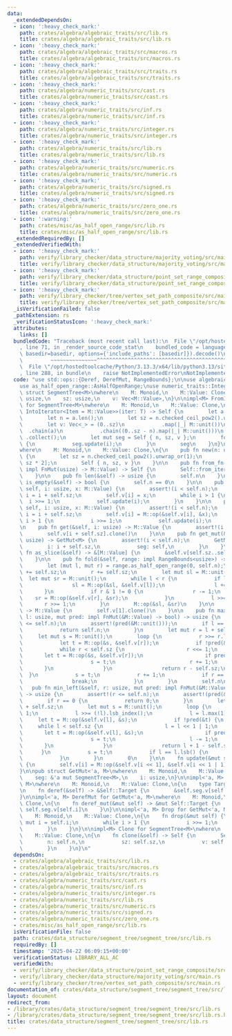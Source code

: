 ```yaml
---
data:
  _extendedDependsOn:
  - icon: ':heavy_check_mark:'
    path: crates/algebra/algebraic_traits/src/lib.rs
    title: crates/algebra/algebraic_traits/src/lib.rs
  - icon: ':heavy_check_mark:'
    path: crates/algebra/algebraic_traits/src/macros.rs
    title: crates/algebra/algebraic_traits/src/macros.rs
  - icon: ':heavy_check_mark:'
    path: crates/algebra/algebraic_traits/src/traits.rs
    title: crates/algebra/algebraic_traits/src/traits.rs
  - icon: ':heavy_check_mark:'
    path: crates/algebra/numeric_traits/src/cast.rs
    title: crates/algebra/numeric_traits/src/cast.rs
  - icon: ':heavy_check_mark:'
    path: crates/algebra/numeric_traits/src/inf.rs
    title: crates/algebra/numeric_traits/src/inf.rs
  - icon: ':heavy_check_mark:'
    path: crates/algebra/numeric_traits/src/integer.rs
    title: crates/algebra/numeric_traits/src/integer.rs
  - icon: ':heavy_check_mark:'
    path: crates/algebra/numeric_traits/src/lib.rs
    title: crates/algebra/numeric_traits/src/lib.rs
  - icon: ':heavy_check_mark:'
    path: crates/algebra/numeric_traits/src/numeric.rs
    title: crates/algebra/numeric_traits/src/numeric.rs
  - icon: ':heavy_check_mark:'
    path: crates/algebra/numeric_traits/src/signed.rs
    title: crates/algebra/numeric_traits/src/signed.rs
  - icon: ':heavy_check_mark:'
    path: crates/algebra/numeric_traits/src/zero_one.rs
    title: crates/algebra/numeric_traits/src/zero_one.rs
  - icon: ':warning:'
    path: crates/misc/as_half_open_range/src/lib.rs
    title: crates/misc/as_half_open_range/src/lib.rs
  _extendedRequiredBy: []
  _extendedVerifiedWith:
  - icon: ':heavy_check_mark:'
    path: verify/library_checker/data_structure/majority_voting/src/main.rs
    title: verify/library_checker/data_structure/majority_voting/src/main.rs
  - icon: ':heavy_check_mark:'
    path: verify/library_checker/data_structure/point_set_range_composite/src/main.rs
    title: verify/library_checker/data_structure/point_set_range_composite/src/main.rs
  - icon: ':heavy_check_mark:'
    path: verify/library_checker/tree/vertex_set_path_composite/src/main.rs
    title: verify/library_checker/tree/vertex_set_path_composite/src/main.rs
  _isVerificationFailed: false
  _pathExtension: rs
  _verificationStatusIcon: ':heavy_check_mark:'
  attributes:
    links: []
  bundledCode: "Traceback (most recent call last):\n  File \"/opt/hostedtoolcache/Python/3.13.3/x64/lib/python3.13/site-packages/onlinejudge_verify/documentation/build.py\"\
    , line 71, in _render_source_code_stat\n    bundled_code = language.bundle(stat.path,\
    \ basedir=basedir, options={'include_paths': [basedir]}).decode()\n          \
    \         ~~~~~~~~~~~~~~~^^^^^^^^^^^^^^^^^^^^^^^^^^^^^^^^^^^^^^^^^^^^^^^^^^^^^^^^^^^^^^^^^^\n\
    \  File \"/opt/hostedtoolcache/Python/3.13.3/x64/lib/python3.13/site-packages/onlinejudge_verify/languages/rust.py\"\
    , line 288, in bundle\n    raise NotImplementedError\nNotImplementedError\n"
  code: "use std::ops::{Deref, DerefMut, RangeBounds};\n\nuse algebraic_traits::Monoid;\n\
    use as_half_open_range::AsHalfOpenRange;\nuse numeric_traits::Integer;\n\npub\
    \ struct SegmentTree<M>\nwhere\n    M: Monoid,\n    M::Value: Clone,\n{\n    n:\
    \ usize,\n    sz: usize,\n    v: Vec<M::Value>,\n}\n\nimpl<M> FromIterator<M::Value>\
    \ for SegmentTree<M>\nwhere\n    M: Monoid,\n    M::Value: Clone,\n{\n    fn from_iter<T:\
    \ IntoIterator<Item = M::Value>>(iter: T) -> Self {\n        let a = iter.into_iter().collect::<Vec<_>>();\n\
    \        let n = a.len();\n        let sz = n.checked_ceil_pow2().unwrap_or(1);\n\
    \        let v: Vec<_> = (0..sz)\n            .map(|_| M::unit())\n          \
    \  .chain(a)\n            .chain((0..sz - n).map(|_| M::unit()))\n           \
    \ .collect();\n        let mut seg = Self { n, sz, v };\n        for i in (1..sz).rev()\
    \ {\n            seg.update(i);\n        }\n        seg\n    }\n}\n\nimpl<M> SegmentTree<M>\n\
    where\n    M: Monoid,\n    M::Value: Clone,\n{\n    pub fn new(n: usize) -> Self\
    \ {\n        let sz = n.checked_ceil_pow2().unwrap_or(1);\n        let v = vec![M::unit();\
    \ sz * 2];\n        Self { n, sz, v }\n    }\n\n    pub fn from_fn(n: usize, f:\
    \ impl FnMut(usize) -> M::Value) -> Self {\n        Self::from_iter((0..n).map(f))\n\
    \    }\n\n    pub fn len(&self) -> usize {\n        self.n\n    }\n\n    pub fn\
    \ is_empty(&self) -> bool {\n        self.n == 0\n    }\n\n    pub fn set(&mut\
    \ self, i: usize, x: M::Value) {\n        assert!(i < self.n);\n        let mut\
    \ i = i + self.sz;\n        self.v[i] = x;\n        while i > 1 {\n          \
    \  i >>= 1;\n            self.update(i);\n        }\n    }\n\n    pub fn add(&mut\
    \ self, i: usize, x: M::Value) {\n        assert!(i < self.n);\n        let mut\
    \ i = i + self.sz;\n        self.v[i] = M::op(&self.v[i], &x);\n        while\
    \ i > 1 {\n            i >>= 1;\n            self.update(i);\n        }\n    }\n\
    \n    pub fn get(&self, i: usize) -> M::Value {\n        assert!(i < self.n);\n\
    \        self.v[i + self.sz].clone()\n    }\n\n    pub fn get_mut(&mut self, i:\
    \ usize) -> GetMut<M> {\n        assert!(i < self.n);\n        GetMut {\n    \
    \        i: i + self.sz,\n            seg: self,\n        }\n    }\n\n    pub\
    \ fn as_slice(&self) -> &[M::Value] {\n        &self.v[self.sz..self.sz + self.n]\n\
    \    }\n\n    pub fn fold(&self, range: impl RangeBounds<usize>) -> M::Value {\n\
    \        let (mut l, mut r) = range.as_half_open_range(0, self.n);\n        l\
    \ += self.sz;\n        r += self.sz;\n        let mut sl = M::unit();\n      \
    \  let mut sr = M::unit();\n        while l < r {\n            if l & 1 != 0 {\n\
    \                sl = M::op(&sl, &self.v[l]);\n                l += 1;\n     \
    \       }\n            if r & 1 != 0 {\n                r -= 1;\n            \
    \    sr = M::op(&self.v[r], &sr);\n            }\n            l >>= 1;\n     \
    \       r >>= 1;\n        }\n        M::op(&sl, &sr)\n    }\n\n    pub fn fold_all(&self)\
    \ -> M::Value {\n        self.v[1].clone()\n    }\n\n    pub fn max_right(&self,\
    \ l: usize, mut pred: impl FnMut(&M::Value) -> bool) -> usize {\n        assert!(l\
    \ <= self.n);\n        assert!(pred(&M::unit()));\n        if l == self.n {\n\
    \            return self.n;\n        }\n        let mut r = l + self.sz;\n   \
    \     let mut s = M::unit();\n        loop {\n            r >>= r.lsb_index();\n\
    \            let t = M::op(&s, &self.v[r]);\n            if !pred(&t) {\n    \
    \            while r < self.sz {\n                    r <<= 1;\n             \
    \       let t = M::op(&s, &self.v[r]);\n                    if pred(&t) {\n  \
    \                      s = t;\n                        r += 1;\n             \
    \       }\n                }\n                return r - self.sz;\n          \
    \  }\n            s = t;\n            r += 1;\n            if r == r.lsb() {\n\
    \                break;\n            }\n        }\n        self.n\n    }\n\n \
    \   pub fn min_left(&self, r: usize, mut pred: impl FnMut(&M::Value) -> bool)\
    \ -> usize {\n        assert!(r <= self.n);\n        assert!(pred(&M::unit()));\n\
    \        if r == 0 {\n            return 0;\n        }\n        let mut l = r\
    \ + self.sz;\n        let mut s = M::unit();\n        loop {\n            l -=\
    \ 1;\n            l >>= (!l).lsb_index();\n            l = l.max(1);\n       \
    \     let t = M::op(&self.v[l], &s);\n            if !pred(&t) {\n           \
    \     while l < self.sz {\n                    l = l << 1 | 1;\n             \
    \       let t = M::op(&self.v[l], &s);\n                    if pred(&t) {\n  \
    \                      s = t;\n                        l -= 1;\n             \
    \       }\n                }\n                return l + 1 - self.sz;\n      \
    \      }\n            s = t;\n            if l == l.lsb() {\n                break;\n\
    \            }\n        }\n        0\n    }\n\n    fn update(&mut self, i: usize)\
    \ {\n        self.v[i] = M::op(&self.v[i << 1], &self.v[i << 1 | 1]);\n    }\n\
    }\n\npub struct GetMut<'a, M>\nwhere\n    M: Monoid,\n    M::Value: Clone,\n{\n\
    \    seg: &'a mut SegmentTree<M>,\n    i: usize,\n}\n\nimpl<'a, M> Deref for GetMut<'a,\
    \ M>\nwhere\n    M: Monoid,\n    M::Value: Clone,\n{\n    type Target = M::Value;\n\
    \n    fn deref(&self) -> &Self::Target {\n        &self.seg.v[self.i]\n    }\n\
    }\n\nimpl<'a, M> DerefMut for GetMut<'a, M>\nwhere\n    M: Monoid,\n    M::Value:\
    \ Clone,\n{\n    fn deref_mut(&mut self) -> &mut Self::Target {\n        &mut\
    \ self.seg.v[self.i]\n    }\n}\n\nimpl<'a, M> Drop for GetMut<'a, M>\nwhere\n\
    \    M: Monoid,\n    M::Value: Clone,\n{\n    fn drop(&mut self) {\n        let\
    \ mut i = self.i;\n        while i > 1 {\n            i >>= 1;\n            self.seg.update(i);\n\
    \        }\n    }\n}\n\nimpl<M> Clone for SegmentTree<M>\nwhere\n    M: Monoid,\n\
    \    M::Value: Clone,\n{\n    fn clone(&self) -> Self {\n        Self {\n    \
    \        n: self.n,\n            sz: self.sz,\n            v: self.v.clone(),\n\
    \        }\n    }\n}\n"
  dependsOn:
  - crates/algebra/algebraic_traits/src/lib.rs
  - crates/algebra/algebraic_traits/src/macros.rs
  - crates/algebra/algebraic_traits/src/traits.rs
  - crates/algebra/numeric_traits/src/cast.rs
  - crates/algebra/numeric_traits/src/inf.rs
  - crates/algebra/numeric_traits/src/integer.rs
  - crates/algebra/numeric_traits/src/lib.rs
  - crates/algebra/numeric_traits/src/numeric.rs
  - crates/algebra/numeric_traits/src/signed.rs
  - crates/algebra/numeric_traits/src/zero_one.rs
  - crates/misc/as_half_open_range/src/lib.rs
  isVerificationFile: false
  path: crates/data_structure/segment_tree/segment_tree/src/lib.rs
  requiredBy: []
  timestamp: '2025-04-22 06:09:15+00:00'
  verificationStatus: LIBRARY_ALL_AC
  verifiedWith:
  - verify/library_checker/data_structure/point_set_range_composite/src/main.rs
  - verify/library_checker/data_structure/majority_voting/src/main.rs
  - verify/library_checker/tree/vertex_set_path_composite/src/main.rs
documentation_of: crates/data_structure/segment_tree/segment_tree/src/lib.rs
layout: document
redirect_from:
- /library/crates/data_structure/segment_tree/segment_tree/src/lib.rs
- /library/crates/data_structure/segment_tree/segment_tree/src/lib.rs.html
title: crates/data_structure/segment_tree/segment_tree/src/lib.rs
---
```


